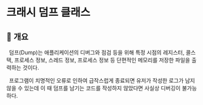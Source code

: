 # 크래시 덤프 클래스
## 📢 개요
 덤프(Dump)는 애플리케이션의 디버그와 점검 등을 위해 특정 시점의 레지스터, 콜스택, 프로세스 정보, 스레드 정보, 프로세스 정보 등 단편적인 메모리를 저장한 파일을 출력하는 것이다.
 
 프로그램이 치명적인 오류로 인하여 급작스럽게 종료되면 유저가 작성한 로그가 남지 않을 수 있는데 이 때 덤프를 남기는 코드를 작성하지 않았다면 사실상 디버깅이 불가능하다.
